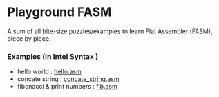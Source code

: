 Playground FASM
======================
A sum of all bite-size puzzles/examples to learn Flat Assembler (FASM), piece by piece.

### Examples (in Intel Syntax )
- hello world : [hello.asm](https://github.com/thetrung/playground-fasm/blob/master/hello.asm)
- concate string : [concate_string.asm](https://github.com/thetrung/playground-fasm/blob/master/concate_string.asm)
- fibonacci & print numbers : [fib.asm](https://github.com/thetrung/playground-fasm/blob/master/fib.asm)
